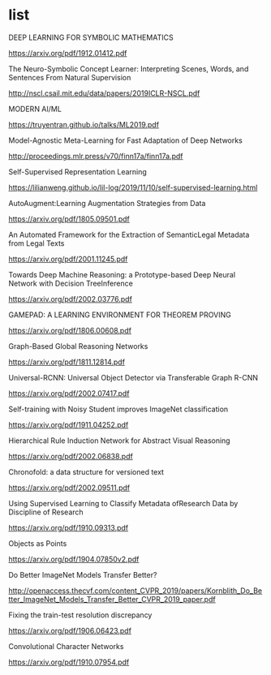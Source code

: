 # list

DEEP LEARNING FOR  SYMBOLIC MATHEMATICS

https://arxiv.org/pdf/1912.01412.pdf


The Neuro-Symbolic Concept Learner: Interpreting Scenes, Words, and Sentences From Natural Supervision

http://nscl.csail.mit.edu/data/papers/2019ICLR-NSCL.pdf


MODERN AI/ML

https://truyentran.github.io/talks/ML2019.pdf


Model-Agnostic Meta-Learning for Fast Adaptation of Deep Networks

http://proceedings.mlr.press/v70/finn17a/finn17a.pdf


Self-Supervised Representation Learning

https://lilianweng.github.io/lil-log/2019/11/10/self-supervised-learning.html


AutoAugment:Learning Augmentation Strategies from Data

https://arxiv.org/pdf/1805.09501.pdf


An Automated Framework for the Extraction of SemanticLegal Metadata from Legal Texts

https://arxiv.org/pdf/2001.11245.pdf


Towards Deep Machine Reasoning: a Prototype-based Deep Neural Network with Decision TreeInference

https://arxiv.org/pdf/2002.03776.pdf


GAMEPAD:  A  LEARNING ENVIRONMENT FOR THEOREM PROVING

https://arxiv.org/pdf/1806.00608.pdf


Graph-Based Global Reasoning Networks

https://arxiv.org/pdf/1811.12814.pdf


Universal-RCNN: Universal Object Detector via Transferable Graph R-CNN

https://arxiv.org/pdf/2002.07417.pdf


Self-training with Noisy Student improves ImageNet classification

https://arxiv.org/pdf/1911.04252.pdf


Hierarchical Rule Induction Network for Abstract Visual Reasoning

https://arxiv.org/pdf/2002.06838.pdf


Chronofold: a data structure for versioned text

https://arxiv.org/pdf/2002.09511.pdf


Using Supervised Learning to Classify Metadata ofResearch Data by Discipline of Research

https://arxiv.org/pdf/1910.09313.pdf


Objects as Points

https://arxiv.org/pdf/1904.07850v2.pdf


Do Better ImageNet Models Transfer Better?

http://openaccess.thecvf.com/content_CVPR_2019/papers/Kornblith_Do_Better_ImageNet_Models_Transfer_Better_CVPR_2019_paper.pdf


Fixing the train-test resolution discrepancy

https://arxiv.org/pdf/1906.06423.pdf


Convolutional Character Networks

https://arxiv.org/pdf/1910.07954.pdf
